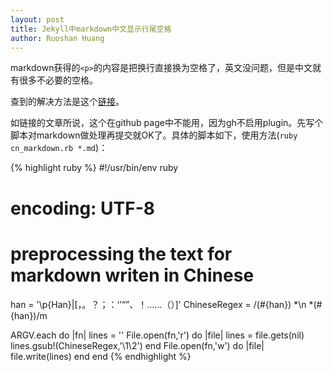 ```yaml
---
layout: post
title: Jekyll中markdown中文显示行尾空格
author: Ruoshan Huang
---
```


markdown获得的`<p>`的内容是把换行直接换为空格了，英文没问题，但是中文就有很多不必要的空格。

查到的解决方法是这个[链接](http://chenyufei.info/blog/2011-12-23/fix-chinese-newline-becomes-space-in-browser-problem/)。

如链接的文章所说，这个在github page中不能用，因为gh不启用plugin。先写个脚本对markdown做处理再提交就OK了。具体的脚本如下，使用方法(`ruby cn_markdown.rb *.md`)：

{% highlight ruby %}
#!/usr/bin/env ruby
# encoding: UTF-8
# preprocessing the text for markdown writen in Chinese

han = '\p{Han}|[，。？；：‘’“”、！……（）]'
ChineseRegex = /(#{han}) *\n *(#{han})/m

ARGV.each do |fn|
    lines = ''
    File.open(fn,'r') do |file|
        lines = file.gets(nil)
        lines.gsub!(ChineseRegex,'\1\2')
    end
    File.open(fn,'w') do |file|
        file.write(lines)
    end
end
{% endhighlight %}
